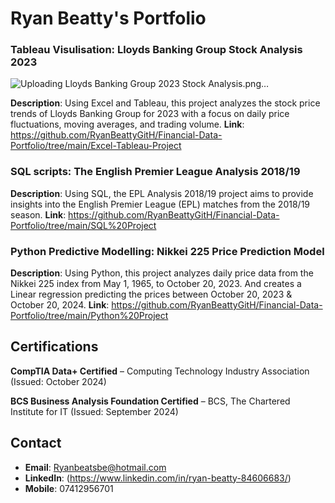 # Ryan Beatty's Portfolio

### Tableau Visulisation: Lloyds Banking Group Stock Analysis 2023

![Uploading Lloyds Banking Group 2023 Stock Analysis.png…]()


**Description**: Using Excel and Tableau, this project analyzes the stock price trends of Lloyds Banking Group for 2023 with a focus on daily price fluctuations, moving averages, and trading volume.
**Link**: https://github.com/RyanBeattyGitH/Financial-Data-Portfolio/tree/main/Excel-Tableau-Project

### SQL scripts: The English Premier League Analysis 2018/19
**Description**: Using SQL, the EPL Analysis 2018/19 project aims to provide insights into the English Premier League (EPL) matches from the 2018/19 season.
**Link**: https://github.com/RyanBeattyGitH/Financial-Data-Portfolio/tree/main/SQL%20Project

### Python Predictive Modelling: Nikkei 225 Price Prediction Model
**Description**: Using Python, this project analyzes daily price data from the Nikkei 225 index from May 1, 1965, to October 20, 2023. And creates a Linear regression predicting the prices between October 20, 2023 & October 20, 2024.
**Link**: https://github.com/RyanBeattyGitH/Financial-Data-Portfolio/tree/main/Python%20Project

## Certifications
**CompTIA Data+ Certified** – Computing Technology Industry Association (Issued: October 2024)

**BCS Business Analysis Foundation Certified** – BCS, The Chartered Institute for IT (Issued: September 2024)

## Contact
- **Email**: Ryanbeatsbe@hotmail.com
- **LinkedIn**: (https://www.linkedin.com/in/ryan-beatty-84606683/)
- **Mobile**: 07412956701
